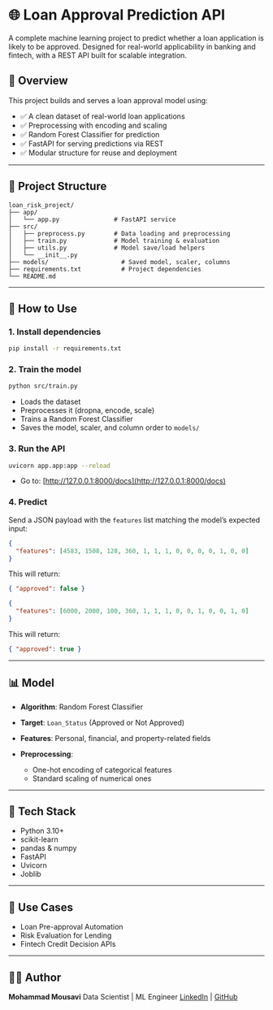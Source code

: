 # 🌐 Loan Approval Prediction API

A complete machine learning project to predict whether a loan application is likely to be approved. Designed for real-world applicability in banking and fintech, with a REST API built for scalable integration.

## 📖 Overview

This project builds and serves a loan approval model using:

* ✅ A clean dataset of real-world loan applications
* ✅ Preprocessing with encoding and scaling
* ✅ Random Forest Classifier for prediction
* ✅ FastAPI for serving predictions via REST
* ✅ Modular structure for reuse and deployment

---

## 📁 Project Structure

```
loan_risk_project/
├── app/
│   └── app.py               # FastAPI service
├── src/
│   ├── preprocess.py        # Data loading and preprocessing
│   ├── train.py             # Model training & evaluation
│   ├── utils.py             # Model save/load helpers
│   └── __init__.py
├── models/                    # Saved model, scaler, columns
├── requirements.txt           # Project dependencies
└── README.md
```

---

## 🚀 How to Use

### 1. Install dependencies

```bash
pip install -r requirements.txt
```

### 2. Train the model

```bash
python src/train.py
```

* Loads the dataset
* Preprocesses it (dropna, encode, scale)
* Trains a Random Forest Classifier
* Saves the model, scaler, and column order to `models/`

### 3. Run the API

```bash
uvicorn app.app:app --reload
```

* Go to: [http://127.0.0.1:8000/docs](http://127.0.0.1:8000/docs)

### 4. Predict

Send a JSON payload with the `features` list matching the model’s expected input:

```json
{
  "features": [4583, 1508, 128, 360, 1, 1, 1, 0, 0, 0, 0, 1, 0, 0]
}
```

This will return:

```json
{ "approved": false }
```

```json
{
  "features": [6000, 2000, 100, 360, 1, 1, 1, 0, 0, 1, 0, 0, 1, 0]
}
```

This will return:

```json
{ "approved": true }
```

---

## 📊 Model

* **Algorithm**: Random Forest Classifier
* **Target**: `Loan_Status` (Approved or Not Approved)
* **Features**: Personal, financial, and property-related fields
* **Preprocessing**:

  * One-hot encoding of categorical features
  * Standard scaling of numerical ones

---

## 🚀 Tech Stack

* Python 3.10+
* scikit-learn
* pandas & numpy
* FastAPI
* Uvicorn
* Joblib

---

## 🔹 Use Cases

* Loan Pre-approval Automation
* Risk Evaluation for Lending
* Fintech Credit Decision APIs

---

## 👨‍💻 Author

**Mohammad Mousavi**
Data Scientist | ML Engineer
[LinkedIn](https://www.linkedin.com/in/mohammad-mousavi-895763113/) | [GitHub](https://github.com/kmousavi91)


